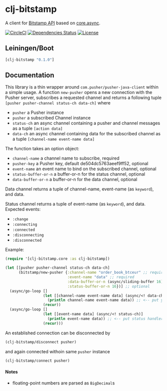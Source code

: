 clj-bitstamp
=================

A client for [Bitstamp API](https://www.bitstamp.net/websocket) based on [core.async](https://github.com/clojure/core.async).

[![CircleCI](https://circleci.com/gh/druids/clj-bitstamp.svg?style=svg)](https://circleci.com/gh/druids/clj-bitstamp)
[![Dependencies Status](https://jarkeeper.com/druids/clj-bitstamp/status.png)](https://jarkeeper.com/druids/clj-bitstamp)
[![License](https://img.shields.io/badge/MIT-Clause-blue.svg)](https://opensource.org/licenses/MIT)


Leiningen/Boot
--------------

```clojure
[clj-bitstamp "0.1.0"]
```

Documentation
-------------

This library is a thin wrapper around `com.pusher/pusher-java-client` within a simple usage. A function `new-pusher`
 opens a new connection with the Pusher server, subscribes a requested channel and returns a following tuple
`[pusher pusher-channel status-ch data-ch]` where

- `pusher` a Pusher instance
- `pusher` a subscribed Channel instance
- `status-ch` an async channel containing a pusher and channel messages as a tuple `[action data]`
- `data-ch` an async channel containing data for the subscribed channel as a tuple `[channel-name event-name data]`

The function takes an option object:
- `channel-name` a channel name to subscribe, required
- `pusher-key` a Pusher key, default de504dc5763aeef9ff52, optional
- `event-name` an event name to bind on the subscribed channel, optional
- `status-buffer-or-n` a buffer-or-n for the status channel, optional
- `data-buffer-or-n` a buffer-or-n for the data channel, optional

Data channel returns a tuple of channel-name, event-name (as `keyword`), and data.

Status channel returns a tuple of event-name (as `keyword`), and data. Expected events:

- `:change`
- `:connecting`
- `:connected`
- `:disconnecting`
- `:disconnected`


Example:

```clojure
(require '[clj-bitstamp.core :as clj-bitstamp])

(let [[pusher pusher-channel status-ch data-ch]
      (bitstamp/new-pusher {:channel-name "order_book_btceur" ;; required
                            :event-name "data" ;; required
                            :data-buffer-or-n (async/sliding-buffer 16) ;; optinal
                            :status-buffer-or-n 16})] ;; optional
  (async/go-loop []
                 (let [[channel-name event-name data] (async/<! data-ch)]
                   (println channel-name event-name data)) ;; <-- put you logic here
                 (recur))
  (async/go-loop []
                 (let [[event-name data] (async/<! status-ch)]
                   (println event-name data)) ;; <-- put status handler here
                 (recur)))
```

An established connection can be disconnected by

```clojure
(clj-bitstamp/disconnect pusher)
```

and again connected withoin same `pusher` instance

```clojure
(clj-bitstamp/connect pusher)
```


#### Notes

- floating-point numbers are parsed as `BigDecimal`s
